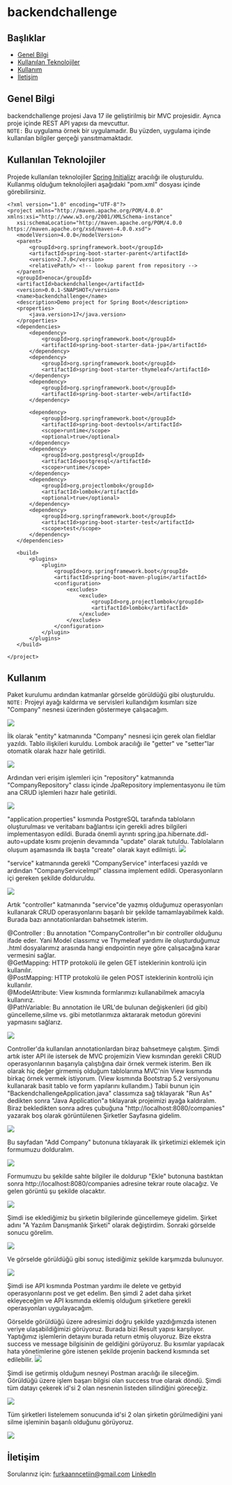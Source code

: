 
# backendchallenge

## Başlıklar
* [Genel Bilgi](#genel-bilgi)
* [Kullanılan Teknolojiler](#kullanılan-teknolojiler)
* [Kullanım](#kullanım)
* [İletişim](#İletişim)

## Genel Bilgi
backendchallenge projesi Java 17 ile geliştirilmiş bir MVC projesidir. Ayrıca proje içinde REST API yapısı da mevcuttur.  
`NOTE:` Bu uygulama örnek bir uygulamadır. Bu yüzden, uygulama içinde kullanılan bilgiler gerçeği yansıtmamaktadır.

## Kullanılan Teknolojiler
Projede kullanılan teknolojiler [Spring Initializr](https://start.spring.io/) aracılığı ile oluşturuldu. Kullanmış olduğum teknolojileri aşağıdaki "pom.xml" dosyası içinde görebilirsiniz.  

 ```
<?xml version="1.0" encoding="UTF-8"?>
<project xmlns="http://maven.apache.org/POM/4.0.0" xmlns:xsi="http://www.w3.org/2001/XMLSchema-instance"
	xsi:schemaLocation="http://maven.apache.org/POM/4.0.0 https://maven.apache.org/xsd/maven-4.0.0.xsd">
	<modelVersion>4.0.0</modelVersion>
	<parent>
		<groupId>org.springframework.boot</groupId>
		<artifactId>spring-boot-starter-parent</artifactId>
		<version>2.7.0</version>
		<relativePath/> <!-- lookup parent from repository -->
	</parent>
	<groupId>enoca</groupId>
	<artifactId>backendchallenge</artifactId>
	<version>0.0.1-SNAPSHOT</version>
	<name>backendchallenge</name>
	<description>Demo project for Spring Boot</description>
	<properties>
		<java.version>17</java.version>
	</properties>
	<dependencies>
		<dependency>
			<groupId>org.springframework.boot</groupId>
			<artifactId>spring-boot-starter-data-jpa</artifactId>
		</dependency>
		<dependency>
			<groupId>org.springframework.boot</groupId>
			<artifactId>spring-boot-starter-thymeleaf</artifactId>
		</dependency>
		<dependency>
			<groupId>org.springframework.boot</groupId>
			<artifactId>spring-boot-starter-web</artifactId>
		</dependency>

		<dependency>
			<groupId>org.springframework.boot</groupId>
			<artifactId>spring-boot-devtools</artifactId>
			<scope>runtime</scope>
			<optional>true</optional>
		</dependency>
		<dependency>
			<groupId>org.postgresql</groupId>
			<artifactId>postgresql</artifactId>
			<scope>runtime</scope>
		</dependency>
		<dependency>
			<groupId>org.projectlombok</groupId>
			<artifactId>lombok</artifactId>
			<optional>true</optional>
		</dependency>
		<dependency>
			<groupId>org.springframework.boot</groupId>
			<artifactId>spring-boot-starter-test</artifactId>
			<scope>test</scope>
		</dependency>
	</dependencies>

	<build>
		<plugins>
			<plugin>
				<groupId>org.springframework.boot</groupId>
				<artifactId>spring-boot-maven-plugin</artifactId>
				<configuration>
					<excludes>
						<exclude>
							<groupId>org.projectlombok</groupId>
							<artifactId>lombok</artifactId>
						</exclude>
					</excludes>
				</configuration>
			</plugin>
		</plugins>
	</build>

</project>

 ```

## Kullanım
Paket kurulumu ardından katmanlar görselde görüldüğü gibi oluşturuldu.
`NOTE:` Projeyi ayağı kaldırma ve servisleri kullandığım kısımları size "Company" nesnesi üzerinden göstermeye çalışacağım.


<img src="https://i.hizliresim.com/9tgwoqk.PNG?width=1329&height=683">

İlk olarak "entity" katmanında "Company" nesnesi için gerek olan fieldlar yazıldı. Tablo ilişkileri kuruldu. Lombok aracılığı ile "getter" ve "setter"lar otomatik olarak hazır hale getirildi.

<img src="https://i.hizliresim.com/pc2ycu2.PNG?width=1329&height=683">

Ardından veri erişim işlemleri için "repository" katmanında "CompanyRepository" classı içinde JpaRepository implementasyonu ile tüm ana CRUD işlemleri hazır hale getirildi.

<img src="https://i.hizliresim.com/6o4iw77.PNG?width=1329&height=683">

"application.properties" kısmında PostgreSQL tarafında tabloların oluşturulması ve veritabanı bağlantısı için gerekli adres bilgileri implementasyon edildi. Burada önemli ayrıntı spring.jpa.hibernate.ddl-auto=update kısmı projenin devamında "update" olarak tutuldu. Tablolaların oluşum aşamasında ilk başta "create" olarak kayıt edilmişti.
<img src="https://i.hizliresim.com/age656l.PNG?width=1329&height=683">

"service" katmanında gerekli "CompanyService" interfacesi yazıldı ve ardından "CompanyServiceImpl" classına implement edildi. Operasyonların içi gereken şekilde dolduruldu.

<img src="https://i.hizliresim.com/nte6zge.PNG?width=1329&height=683">

Artık "controller" katmanında "service"de yazmış olduğumuz operasyonları kullanarak CRUD operasyonlarını başarılı bir şekilde tamamlayabilmek kaldı. Burada bazı annotationlardan bahsetmek isterim.

@Controller : Bu annotation "CompanyController"ın bir controller olduğunu ifade eder. Yani Model classımız ve Thymeleaf yardımı ile oluşturduğumuz .html dosyalarımız arasında hangi endpointin neye göre çalışacağına karar vermesini sağlar.  
@GetMapping: HTTP protokolü ile gelen GET isteklerinin kontrolü için kullanılır.  
@PostMapping: HTTP protokolü ile gelen POST isteklerinin kontrolü için kullanılır.   
@ModelAttribute: View kısmında formlarımızı kullanabilmek amacıyla kullanırız.  
@PathVariable: Bu annotation ile URL'de bulunan değişkenleri (id gibi) güncelleme,silme vs. gibi metotlarımıza aktararak metodun görevini yapmasını sağlarız.  

<img src="https://i.hizliresim.com/8jg97hu.PNG ?width=1329&height=683">

Controller'da kullanılan annotationlardan biraz bahsetmeye çalıştım. Şimdi artık ister API ile istersek de MVC projemizin View kısmından gerekli CRUD operasyonlarının başarıyla çalıştığına dair örnek vermek isterim. Ben ilk olarak hiç değer girmemiş olduğum tablolarıma MVC'nin View kısmında birkaç örnek vermek istiyorum. (View kısmında Bootstrap 5.2 versiyonunu kullanarak basit tablo ve form yapılarını kullandım.) Tabii bunun için "BackendchallengeApplication.java" classımıza sağ tıklayarak "Run As" dedikten sonra "Java Application"a tıklayarak projeimizi ayağa kaldıralım. Biraz bekledikten sonra adres çubuğuna "http://localhost:8080/companies" yazarak boş olarak görüntülenen Şirketler Sayfasına gidelim.

<img src="https://i.hizliresim.com/dfwtgf8.PNG?width=1329&height=683">

Bu sayfadan "Add Company" butonuna tıklayarak ilk şirketimizi eklemek için formumuzu dolduralım.

<img src="https://i.hizliresim.com/5x317ts.PNG?width=1329&height=683">

Formumuzu bu şekilde sahte bilgiler ile doldurup "Ekle" butonuna bastıktan sonra http://localhost:8080/companies adresine tekrar route olacağız. Ve gelen görüntü şu şekilde olacaktır.

<img src="https://i.hizliresim.com/26p90oj.PNG?width=1329&height=683">

Şimdi ise eklediğimiz bu şirketin bilgilerinde güncellemeye gidelim. Şirket adını "A Yazılım Danışmanlık Şirketi" olarak değiştirdim. Sonraki görselde sonucu görelim.

<img src="https://i.hizliresim.com/3x6yp0i.PNG?width=1329&height=683">

Ve görselde görüldüğü gibi sonuç istediğimiz şekilde karşımızda bulunuyor.

<img src="https://i.hizliresim.com/jzfubnm.PNG?width=1329&height=683">

Şimdi ise API kısmında Postman yardımı ile delete ve getbyid operasyonlarını post ve get edelim. Ben şimdi 2 adet daha şirket ekleyeceğim ve API kısmında eklemiş olduğum şirketlere gerekli operasyonları uygulayacağım.

Görselde görüldüğü üzere adresimizi doğru şekilde yazdığımızda istenen veriye ulaşabildiğimizi görüyoruz. Burada bizi Result yapısı karşılıyor. Yaptığımız işlemlerin detayını burada return etmiş oluyoruz. Bize ekstra success ve message bilgisinin de geldiğini görüyoruz. Bu kısımlar yapılacak hata yönetimlerine göre istenen şekilde projenin backend kısmında set edilebilir.
<img src="https://i.hizliresim.com/ebfw2jo.PNG?width=1329&height=683">

Şimdi ise getirmiş olduğum nesneyi Postman aracılığı ile sileceğim. Görüldüğü üzere işlem başarı bilgisi olan success true olarak döndü. Şimdi tüm datayı çekerek id'si 2 olan nesnenin listeden silindiğini göreceğiz.

<img src="https://i.hizliresim.com/jf607d5.PNG?width=1329&height=683">

Tüm şirketleri listelemem sonucunda id'si 2 olan şirketin görülmediğini yani silme işleminin başarılı olduğunu görüyoruz.

<img src="https://i.hizliresim.com/8osac2z.PNG?width=1329&height=683">

## İletişim
Sorularınız için:
furkaanncetiin@gmail.com
[LinkedIn](https://www.linkedin.com/in/furkaancetiin/)

